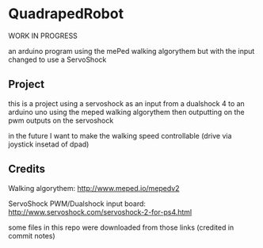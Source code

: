 # QuadrapedRobot

WORK IN PROGRESS

an arduino program using the mePed walking algorythem but with the input changed to use a ServoShock

## Project

this is a project using a servoshock as an input from a dualshock 4 to an arduino uno using the meped walking algorythem then outputting on the pwm outputs on the servoshock

in the future I want to make the walking speed controllable (drive via joystick insetad of dpad)

## Credits

Walking algorythem: http://www.meped.io/mepedv2

ServoShock PWM/Dualshock input board: http://www.servoshock.com/servoshock-2-for-ps4.html

some files in this repo were downloaded from those links (credited in commit notes)
